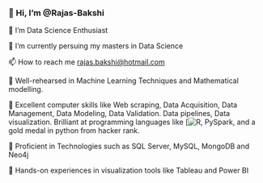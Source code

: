 
### 👋 Hi, I’m @Rajas-Bakshi


👀 I’m Data Science Enthusiast


🌱 I’m currently persuing my masters in Data Science  


📫 How to reach me rajas.bakshi@hotmail.com


:pushpin: Well-rehearsed in Machine Learning Techniques and Mathematical modelling. 


:pushpin: Excellent computer skills like Web scraping, Data Acquisition, Data Management, Data Modeling, Data Validation. Data pipelines, Data visualization. Brilliant at programming languages like [![R](https://www.r-project.org/), PySpark, and a gold medal in python from hacker rank.


:pushpin: Proficient in Technologies such as SQL Server, MySQL, MongoDB and Neo4j


:pushpin: Hands-on experiences in visualization tools like Tableau and Power BI




